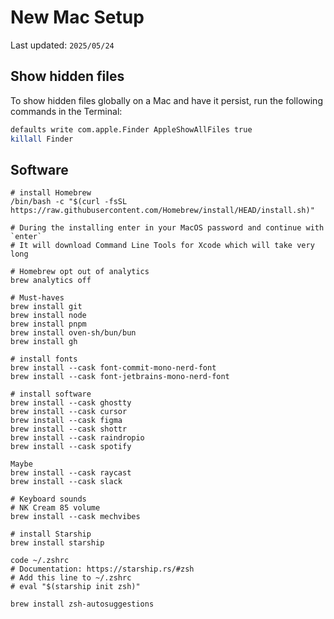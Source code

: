 # New Mac Setup

Last updated: `2025/05/24`

## Show hidden files

To show hidden files globally on a Mac and have it persist, run the following commands in the Terminal:

```bash
defaults write com.apple.Finder AppleShowAllFiles true
killall Finder
```

## Software

```
# install Homebrew
/bin/bash -c "$(curl -fsSL https://raw.githubusercontent.com/Homebrew/install/HEAD/install.sh)"

# During the installing enter in your MacOS password and continue with `enter`
# It will download Command Line Tools for Xcode which will take very long

# Homebrew opt out of analytics
brew analytics off

# Must-haves
brew install git
brew install node
brew install pnpm
brew install oven-sh/bun/bun
brew install gh

# install fonts
brew install --cask font-commit-mono-nerd-font
brew install --cask font-jetbrains-mono-nerd-font

# install software
brew install --cask ghostty
brew install --cask cursor
brew install --cask figma
brew install --cask shottr
brew install --cask raindropio
brew install --cask spotify

Maybe
brew install --cask raycast
brew install --cask slack

# Keyboard sounds
# NK Cream 85 volume
brew install --cask mechvibes

# install Starship
brew install starship

code ~/.zshrc
# Documentation: https://starship.rs/#zsh
# Add this line to ~/.zshrc
# eval "$(starship init zsh)"

brew install zsh-autosuggestions
```
